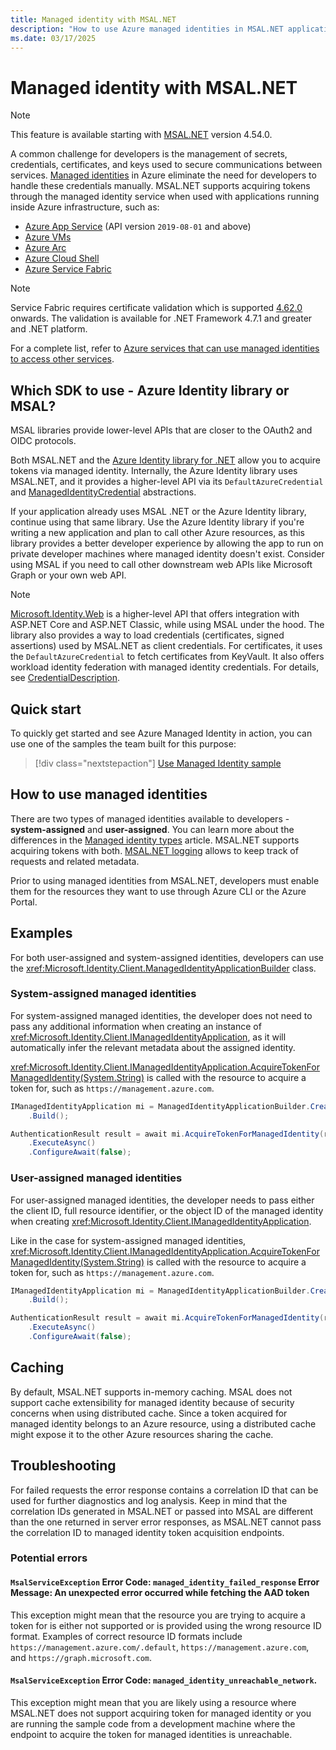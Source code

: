 ```yaml
---
title: Managed identity with MSAL.NET
description: "How to use Azure managed identities in MSAL.NET applications."
ms.date: 03/17/2025
---
```


# Managed identity with MSAL.NET

>[!NOTE]
>This feature is available starting with [MSAL.NET](https://www.nuget.org/packages/Microsoft.Identity.Client/) version 4.54.0.

A common challenge for developers is the management of secrets, credentials, certificates, and keys used to secure communications between services. [Managed identities](/azure/active-directory/managed-identities-azure-resources/overview) in Azure eliminate the need for developers to handle these credentials manually. MSAL.NET supports acquiring tokens through the managed identity service when used with applications running inside Azure infrastructure, such as:

* [Azure App Service](https://azure.microsoft.com/products/app-service/) (API version `2019-08-01` and above)
* [Azure VMs](https://azure.microsoft.com/free/virtual-machines/)
* [Azure Arc](/azure/azure-arc/overview)
* [Azure Cloud Shell](/azure/cloud-shell/overview)
* [Azure Service Fabric](/azure/service-fabric/service-fabric-overview)

>[!NOTE]
>Service Fabric requires certificate validation which is supported [4.62.0](https://www.nuget.org/packages/Microsoft.Identity.Client/4.62.0) onwards. The validation is available for .NET Framework 4.7.1 and greater and .NET platform.

For a complete list, refer to [Azure services that can use managed identities to access other services](/azure/active-directory/managed-identities-azure-resources/managed-identities-status).

## Which SDK to use - Azure Identity library or MSAL?

MSAL libraries provide lower-level APIs that are closer to the OAuth2 and OIDC protocols.

Both MSAL.NET and the [Azure Identity library for .NET](/dotnet/api/overview/azure/identity-readme?view=azure-dotnet&preserve-view=true) allow you to acquire tokens via managed identity. Internally, the Azure Identity library uses MSAL.NET, and it provides a higher-level API via its `DefaultAzureCredential` and [ManagedIdentityCredential](/dotnet/api/azure.identity.managedidentitycredential?view=azure-dotnet&preserve-view=true) abstractions.

If your application already uses MSAL .NET or the Azure Identity library, continue using that same library. Use the Azure Identity library if you're writing a new application and plan to call other Azure resources, as this library provides a better developer experience by allowing the app to run on private developer machines where managed identity doesn't exist. Consider using MSAL if you need to call other downstream web APIs like Microsoft Graph or your own web API.

>[!NOTE]
>[Microsoft.Identity.Web](https://github.com/AzureAD/microsoft-identity-web) is a higher-level API that offers integration with ASP.NET Core and ASP.NET Classic, while using MSAL under the hood. The library also provides a way to load credentials (certificates, signed assertions) used by MSAL.NET as client credentials. For certificates, it uses the `DefaultAzureCredential` to fetch certificates from KeyVault. It also offers workload identity federation with managed identity credentials. For details, see [CredentialDescription](/dotnet/api/microsoft.identity.abstractions.credentialdescription.keyvaulturl?view=msal-model-dotnet-latest#microsoft-identity-abstractions-credentialdescription-keyvaulturl&preserve-view=true).

## Quick start

To quickly get started and see Azure Managed Identity in action, you can use one of the samples the team built for this purpose:

> [!div class="nextstepaction"]
> [Use Managed Identity sample](https://github.com/Azure-Samples/msal-managed-identity/tree/main/src/dotnet)

## How to use managed identities

There are two types of managed identities available to developers - **system-assigned** and **user-assigned**. You can learn more about the differences in the [Managed identity types](/azure/active-directory/managed-identities-azure-resources/overview#managed-identity-types) article. MSAL.NET supports acquiring tokens with both. [MSAL.NET logging](/azure/active-directory/develop/msal-logging-dotnet) allows to keep track of requests and related metadata.

Prior to using managed identities from MSAL.NET, developers must enable them for the resources they want to use through Azure CLI or the Azure Portal.

## Examples

For both user-assigned and system-assigned identities, developers can use the <xref:Microsoft.Identity.Client.ManagedIdentityApplicationBuilder> class. 

### System-assigned managed identities

For system-assigned managed identities, the developer does not need to pass any additional information when creating an instance of <xref:Microsoft.Identity.Client.IManagedIdentityApplication>, as it will automatically infer the relevant metadata about the assigned identity.

<xref:Microsoft.Identity.Client.IManagedIdentityApplication.AcquireTokenForManagedIdentity(System.String)> is called with the resource to acquire a token for, such as `https://management.azure.com`.

```csharp
IManagedIdentityApplication mi = ManagedIdentityApplicationBuilder.Create(ManagedIdentityId.SystemAssigned)
    .Build();

AuthenticationResult result = await mi.AcquireTokenForManagedIdentity(resource)
    .ExecuteAsync()
    .ConfigureAwait(false);
```

### User-assigned managed identities

For user-assigned managed identities, the developer needs to pass either the client ID, full resource identifier, or the object ID of the managed identity when creating <xref:Microsoft.Identity.Client.IManagedIdentityApplication>.

Like in the case for system-assigned managed identities, <xref:Microsoft.Identity.Client.IManagedIdentityApplication.AcquireTokenForManagedIdentity(System.String)> is called with the resource to acquire a token for, such as `https://management.azure.com`.

```csharp
IManagedIdentityApplication mi = ManagedIdentityApplicationBuilder.Create(ManagedIdentityId.WithUserAssignedClientId(clientIdOfUserAssignedManagedIdentity))
    .Build();

AuthenticationResult result = await mi.AcquireTokenForManagedIdentity(resource)
    .ExecuteAsync()
    .ConfigureAwait(false);
```

## Caching

By default, MSAL.NET supports in-memory caching. MSAL does not support cache extensibility for managed identity because of security concerns when using distributed cache. Since a token acquired for managed identity belongs to an Azure resource, using a distributed cache might expose it to the other Azure resources sharing the cache.

## Troubleshooting

For failed requests the error response contains a correlation ID that can be used for further diagnostics and log analysis. Keep in mind that the correlation IDs generated in MSAL.NET or passed into MSAL are different than the one returned in server error responses, as MSAL.NET cannot pass the correlation ID to managed identity token acquisition endpoints.

### Potential errors

#### `MsalServiceException` Error Code: `managed_identity_failed_response` Error Message: An unexpected error occurred while fetching the AAD token

This exception might mean that the resource you are trying to acquire a token for is either not supported or is provided using the wrong resource ID format. Examples of correct resource ID formats include `https://management.azure.com/.default`, `https://management.azure.com`, and `https://graph.microsoft.com`.

#### `MsalServiceException` Error Code: `managed_identity_unreachable_network`.

This exception might mean that you are likely using a resource where MSAL.NET does not support acquiring token for managed identity or you are running the sample code from a development machine where the endpoint to acquire the token for managed identities is unreachable.
